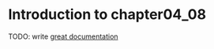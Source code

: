 # Introduction to chapter04_08

TODO: write [great documentation](http://jacobian.org/writing/great-documentation/what-to-write/)
